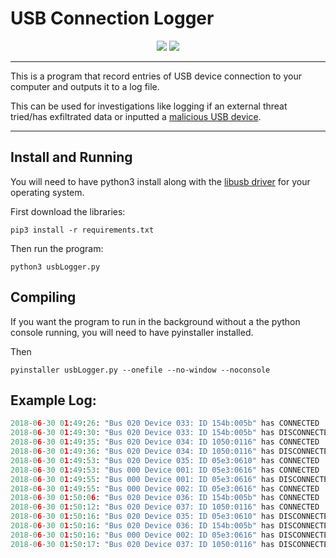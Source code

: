 # USB Connection Logger
<p align="center">
    <img src="https://img.shields.io/badge/License-MIT-blue.svg" />
    <img src="https://img.shields.io/badge/Made%20with-Python-yellow.svg" />
</p>

---

This is a program that record entries of USB device connection to your computer and outputs it to a log file.

This can be used for investigations like logging if an external threat tried/has exfiltrated data or inputted a [malicious USB device](https://hakshop.com/products/usb-rubber-ducky-deluxe).

---

## Install and Running
You will need to have python3 install along with the [libusb driver](https://libusb.info) for your operating system.

First download the libraries:
```
pip3 install -r requirements.txt
```
Then run the program:
```
python3 usbLogger.py
```
## Compiling
If you want the program to run in the background without a the python console running, you will need to have pyinstaller installed.

Then
```
pyinstaller usbLogger.py --onefile --no-window --noconsole
```

## Example Log:
```python
2018-06-30 01:49:26: "Bus 020 Device 033: ID 154b:005b" has CONNECTED
2018-06-30 01:49:30: "Bus 020 Device 033: ID 154b:005b" has DISCONNECTED
2018-06-30 01:49:35: "Bus 020 Device 034: ID 1050:0116" has CONNECTED
2018-06-30 01:49:36: "Bus 020 Device 034: ID 1050:0116" has DISCONNECTED
2018-06-30 01:49:53: "Bus 020 Device 035: ID 05e3:0610" has CONNECTED
2018-06-30 01:49:53: "Bus 000 Device 001: ID 05e3:0616" has CONNECTED
2018-06-30 01:49:55: "Bus 000 Device 001: ID 05e3:0616" has DISCONNECTED
2018-06-30 01:49:55: "Bus 000 Device 002: ID 05e3:0616" has CONNECTED
2018-06-30 01:50:06: "Bus 020 Device 036: ID 154b:005b" has CONNECTED
2018-06-30 01:50:12: "Bus 020 Device 037: ID 1050:0116" has CONNECTED
2018-06-30 01:50:16: "Bus 020 Device 035: ID 05e3:0610" has DISCONNECTED
2018-06-30 01:50:16: "Bus 020 Device 036: ID 154b:005b" has DISCONNECTED
2018-06-30 01:50:16: "Bus 000 Device 002: ID 05e3:0616" has DISCONNECTED
2018-06-30 01:50:17: "Bus 020 Device 037: ID 1050:0116" has DISCONNECTED
```
